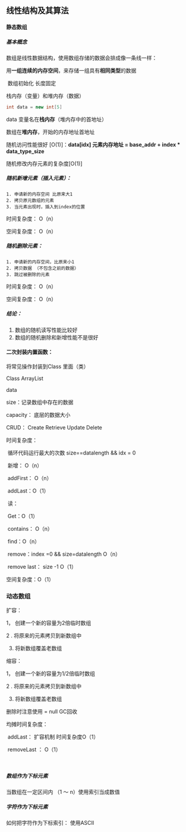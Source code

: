 ## 线性结构及其算法

#### 静态数组

##### 基本概念

数组是线性数据结构，使用数组存储的数据会排成像一条线一样：

用**一组连续的内存空间**，来存储一组具有**相同类型**的数据

​	数组初始化 长度固定

栈内存（变量）和堆内存（数据）

```java
int data = new int[5]
```

data 变量名在**栈内存**（堆内存中的首地址）

数组在**堆内存**，开始的内存地址首地址

随机访问性能很好 [O(1)]：**data[idx] 元素内存地址 = base_addr + index * data_type_size**

随机修改内存元素的复杂度[O(1)]



##### 随机新增元素（插入元素）：

	1. 申请新的内存空间 比原来大1
	2. 拷贝原元数组的元素
	3. 当元素出现时，插入到index的位置

时间复杂度： O（n）

空间复杂度： O（n）



##### 随机删除元素：

```
1. 申请新的内存空间，比原来小1
2. 拷贝数据 （不包含之前的数据）
3. 跳过被删除的元素
```

时间复杂度： O（n）

空间复杂度： O（n）



##### 结论：

1. 数组的随机读写性能比较好
2. 数组的随机删除和新增性能不是很好



#### 二次封装内置函数：

将常见操作封装到Class 里面（类）



Class ArrayList

data

size：记录数组中存在的数据

capacity： 底层的数据大小

CRUD： Create Retrieve Update Delete



时间复杂度：

​	循环代码运行最大的次数 size==datalength && idx = 0

​	新增： O（n）

​	addFirst： O（n）

​	addLast：O（1）

​	读：

​	Get：O（1）

​	contains： O（n）

​	find：O（n）

​	remove：index =0 && size=datalength O（n）

​	remove last： size -1 O（1）





空间复杂度：O（1）

### 动态数组



扩容：

1， 创建一个新的容量为2倍临时数组

2 .  将原来的元素拷贝到新数组中

3. 将新数组覆盖老数组



缩容：

1， 创建一个新的容量为1/2倍临时数组

2 .  将原来的元素拷贝到新数组中

3. 将新数组覆盖老数组



删除时注意使用 = null GC回收



均摊时间复杂度：

​	addLast： 扩容机制 时间复杂度O（1）

​	removeLast ： O（1）

​	



##### 数组作为下标元素

当数组在一定区间内 （1 ～ n）使用索引当成数值



##### 字符作为下标元素

如何把字符作为下标索引： 使用ASCII




























